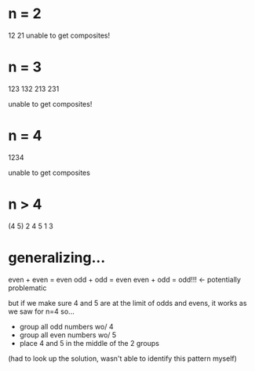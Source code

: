 # n = 2

12
21
unable to get composites!

# n = 3

123
132
213
231

unable to get composites!

# n = 4

1234

unable to get composites

# n > 4

(4 5)
2 4 5 1 3

# generalizing...

even + even = even
odd  + odd  = even
even + odd  = odd!!! <- potentially problematic

but if we make sure 4 and 5 are at the limit of odds and evens, it works as we saw for n=4 so...

- group all odd numbers wo/ 4
- group all even numbers wo/ 5
- place 4 and 5 in the middle of the 2 groups

(had to look up the solution, wasn't able to identify this pattern myself)

